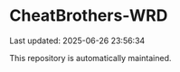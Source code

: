 # CheatBrothers-WRD

Last updated: 2025-06-26 23:56:34

This repository is automatically maintained.
